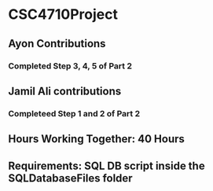 # CSC4710Project

## Ayon Contributions
### Completed Step 3, 4, 5 of Part 2

## Jamil Ali contributions
### Completeed Step 1 and 2 of Part 2

## Hours Working Together: 40 Hours

## Requirements: SQL DB script inside the SQLDatabaseFiles folder
